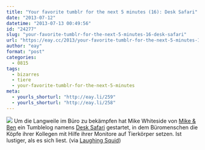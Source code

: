 ```yaml
---
title: "Your favorite tumblr for the next 5 minutes (16): Desk Safari"
date: "2013-07-12"
datetime: "2013-07-13 00:49:56"
id: "24277"
slug: "your-favorite-tumblr-for-the-next-5-minutes-16-desk-safari"
url: "https://eay.cc/2013/your-favorite-tumblr-for-the-next-5-minutes-16-desk-safari/"
author: "eay"
format: "post"
categories:
  - 0815
tags:
  - bizarres
  - tiere
  - your-favorite-tumblr-for-the-next-5-minutes
meta:
  - yourls_shorturl: "http://eay.li/259"
  - yourls_shorturl: "http://eay.li/258"
---
```


![](https://eay.cc/uploads/2013/desksafari.jpg) Um die Langweile im Büro zu bekämpfen hat Mike Whiteside von [Mike & Ben](http://mikeandben.co.uk/) ein Tumblelog namens [Desk Safari](http://desksafari.tumblr.com/) gestartet, in dem Büromenschen die Köpfe ihrer Kollegen mit Hilfe ihrer Monitore auf Tierkörper setzen. Ist lustiger, als es sich liest. (via [Laughing Squid](http://laughingsquid.com/desk-safari-office-workers-line-up-animal-bodies-with-the-heads-of-their-colleagues/))
